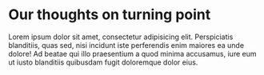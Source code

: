 # Our thoughts on turning point

Lorem ipsum dolor sit amet, consectetur adipisicing elit. Perspiciatis blanditiis, quas sed, nisi incidunt iste perferendis enim maiores ea unde dolore! Ad beatae qui illo praesentium a quod minima accusamus, iure eum ut iusto blanditiis quibusdam fugit doloremque dolor eius.
